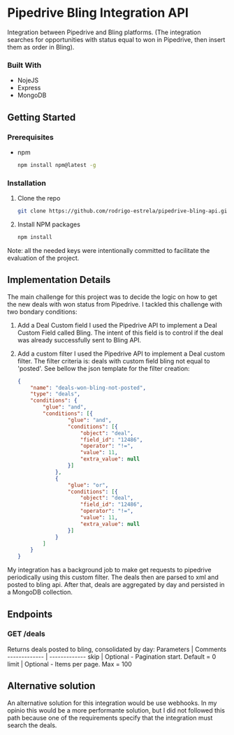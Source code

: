# Pipedrive Bling Integration API

Integration between Pipedrive and Bling platforms. (The integration searches for opportunities with status equal to won in Pipedrive, then insert them as order in Bling).

### Built With
- NojeJS
- Express
- MongoDB

## Getting Started

### Prerequisites
* npm
  ```sh
  npm install npm@latest -g
  ```

### Installation
1. Clone the repo
   ```sh
   git clone https://github.com/rodrigo-estrela/pipedrive-bling-api.git
   ```
2. Install NPM packages
   ```sh
   npm install
   ```
Note: all the needed keys were intentionally committed to facilitate the evaluation of the project.


## Implementation Details
The main challenge for this project was to decide the logic on how to get the new deals with won status from Pipedrive. I tackled this challenge with two bondary conditions:
  1. Add a Deal Custom field
    I used the Pipedrive API to implement a Deal Custom Field called Bling. The intent of this field is to control if the deal was already successfully sent to Bling API.

  2. Add a custom filter
    I used the Pipedrive API to implement a Deal custom filter. The filter criteria is: deals with custom field bling not equal to 'posted'. See bellow the json template for the filter creation:
      ```json
      {
          "name": "deals-won-bling-not-posted",
          "type": "deals",
          "conditions": {
              "glue": "and",
              "conditions": [{
                      "glue": "and",
                      "conditions": [{
                          "object": "deal",
                          "field_id": "12486",
                          "operator": "!=",
                          "value": 11,
                          "extra_value": null
                      }]
                  },
                  {
                      "glue": "or",
                      "conditions": [{
                          "object": "deal",
                          "field_id": "12486",
                          "operator": "!=",
                          "value": 11,
                          "extra_value": null
                      }]
                  }
              ]
          }
      }
      ```
My integration has a background job to make get requests to pipedrive periodically using this custom filter.
The deals then are parsed to xml and posted to bling api. After that, deals are aggregated by day and persisted in a MongoDB collection.

## Endpoints
### GET /deals
Returns deals posted to bling, consolidated by day:
Parameters | Comments
------------- | -------------
skip | Optional - Pagination start. Default = 0
limit  | Optional - Items per page. Max = 100

## Alternative solution
An alternative solution for this integration would be use webhooks. In my opinio this would be a more performante solution, but I did not followed this path because one of the requirements specify that the integration must search the deals.


